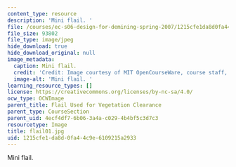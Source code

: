 ```yaml
---
content_type: resource
description: 'Mini flail. '
file: /courses/ec-s06-design-for-demining-spring-2007/1215cfe1da8d0fa44c9e6109215a2933_flail01.jpg
file_size: 93802
file_type: image/jpeg
hide_download: true
hide_download_original: null
image_metadata:
  caption: Mini flail.
  credit: 'Credit: Image courtesy of MIT OpenCourseWare, course staff, and students.'
  image-alt: 'Mini flail. '
learning_resource_types: []
license: https://creativecommons.org/licenses/by-nc-sa/4.0/
ocw_type: OCWImage
parent_title: Flail Used for Vegetation Clearance
parent_type: CourseSection
parent_uid: 4ecf4df7-6b06-3a4a-c029-4b4bf5c3d7c3
resourcetype: Image
title: flail01.jpg
uid: 1215cfe1-da8d-0fa4-4c9e-6109215a2933
---
```

Mini flail. 